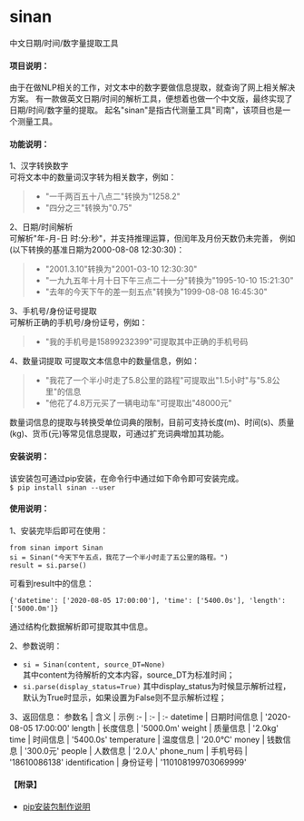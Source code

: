 # sinan
中文日期/时间/数字量提取工具

#### 项目说明：
由于在做NLP相关的工作，对文本中的数字要做信息提取，就查询了网上相关解决方案。
有一款做英文日期/时间的解析工具，便想着也做一个中文版，最终实现了日期/时间/数字量的提取。
起名"sinan"是指古代测量工具"司南"，该项目也是一个测量工具。

#### 功能说明：
1、汉字转换数字  
可将文本中的数量词汉字转为相关数字，例如：
> * "一千两百五十八点二"转换为"1258.2"  
> * "四分之三"转换为"0.75"  

2、日期/时间解析  
可解析"年-月-日 时:分:秒"，并支持推理运算，但闰年及月份天数仍未完善，
例如(以下转换的基准日期为2000-08-08 12:30:30)：  
> * "2001.3.10"转换为"2001-03-10 12:30:30"  
> * "一九九五年十月十日下午三点二十一分"转换为"1995-10-10 15:21:30"
> * "去年的今天下午的差一刻五点"转换为"1999-08-08 16:45:30"

3、手机号/身份证号提取  
可解析正确的手机号/身份证号，例如：
> * "我的手机号是15899232399"可提取其中正确的手机号码

4、数量词提取
可提取文本信息中的数量信息，例如：
> * "我花了一个半小时走了5.8公里的路程"可提取出"1.5小时"与"5.8公里"的信息
> * "他花了4.8万元买了一辆电动车"可提取出"48000元"

数量词信息的提取与转换受单位词典的限制，目前可支持长度(m)、时间(s)、质量(kg)、货币(元)等常见信息提取，可通过扩充词典增加其功能。

#### 安装说明：
该安装包可通过pip安装，在命令行中通过如下命令即可安装完成。  
`$ pip install sinan --user`  

#### 使用说明：  
1、安装完毕后即可在使用：
```
from sinan import Sinan
si = Sinan("今天下午五点，我花了一个半小时走了五公里的路程。")
result = si.parse()
```
可看到result中的信息：
```
{'datetime': ['2020-08-05 17:00:00'], 'time': ['5400.0s'], 'length': ['5000.0m']}
```
通过结构化数据解析即可提取其中信息。

2、参数说明：  
* `si = Sinan(content, source_DT=None)`  
其中content为待解析的文本内容，source_DT为标准时间；
* `si.parse(display_status=True)`
其中display_status为时候显示解析过程，默认为True时显示，如果设置为False则不显示解析过程；

3、返回信息：
参数名 | 含义 | 示例
:-    | :-   | :-
datetime        | 日期时间信息    | '2020-08-05 17:00:00'
length          | 长度信息      | '5000.0m'
weight          | 质量信息      | '2.0kg'
time            | 时间信息      | '5400.0s'
temperature     | 温度信息      | '20.0℃'
money           | 钱数信息      | '300.0元'
people          | 人数信息      | '2.0人'
phone_num       | 手机号码      | '18610086138'
identification  | 身份证号      | '110108199703069999'


#### 【附录】
* [pip安装包制作说明](https://blog.csdn.net/fengmm521/article/details/79144407)
